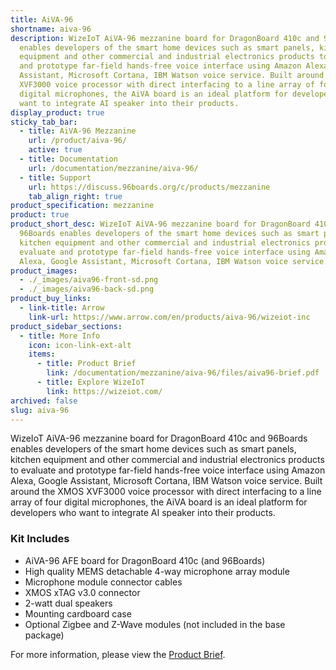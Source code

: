 ```yaml
---
title: AiVA-96
shortname: aiva-96
description: WizeIoT AiVA-96 mezzanine board for DragonBoard 410c and 96Boards
  enables developers of the smart home devices such as smart panels, kitchen
  equipment and other commercial and industrial electronics products to evaluate
  and prototype far-field hands-free voice interface using Amazon Alexa, Google
  Assistant, Microsoft Cortana, IBM Watson voice service. Built around the XMOS
  XVF3000 voice processor with direct interfacing to a line array of four
  digital microphones, the AiVA board is an ideal platform for developers who
  want to integrate AI speaker into their products.
display_product: true
sticky_tab_bar:
  - title: AiVA-96 Mezzanine
    url: /product/aiva-96/
    active: true
  - title: Documentation
    url: /documentation/mezzanine/aiva-96/
  - title: Support
    url: https://discuss.96boards.org/c/products/mezzanine
    tab_align_right: true
product_specification: mezzanine
product: true
product_short_desc: WizeIoT AiVA-96 mezzanine board for DragonBoard 410c and
  96Boards enables developers of the smart home devices such as smart panels,
  kitchen equipment and other commercial and industrial electronics products to
  evaluate and prototype far-field hands-free voice interface using Amazon
  Alexa, Google Assistant, Microsoft Cortana, IBM Watson voice service.
product_images:
  - ./_images/aiva96-front-sd.png
  - ./_images/aiva96-back-sd.png
product_buy_links:
  - link-title: Arrow
    link-url: https://www.arrow.com/en/products/aiva-96/wizeiot-inc
product_sidebar_sections:
  - title: More Info
    icon: icon-link-ext-alt
    items:
      - title: Product Brief
        link: /documentation/mezzanine/aiva-96/files/aiva96-brief.pdf
      - title: Explore WizeIoT
        link: https://wizeiot.com/
archived: false
slug: aiva-96
---
```


WizeIoT AiVA-96 mezzanine board for DragonBoard 410c and 96Boards enables developers of the smart home devices such as smart panels, kitchen equipment and other commercial and industrial electronics products to evaluate and prototype far-field hands-free voice interface using Amazon Alexa, Google Assistant, Microsoft Cortana, IBM Watson voice service. Built around the XMOS XVF3000 voice processor with direct interfacing to a line array of four digital microphones, the AiVA board is an ideal platform for developers who want to integrate AI speaker into their products.

### Kit Includes

- AiVA-96 AFE board for DragonBoard 410c (and 96Boards)
- High quality MEMS detachable 4-way microphone array module
- Microphone module connector cables
- XMOS xTAG v3.0 connector
- 2-watt dual speakers
- Mounting cardboard case
- Optional Zigbee and Z-Wave modules (not included in the base package)

For more information, please view the [Product Brief](/documentation/mezzanine/aiva-96/files/aiva96-brief.pdf).
